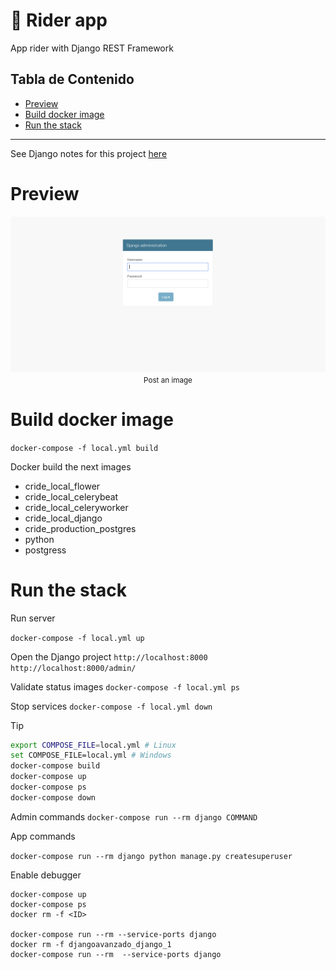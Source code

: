 # :car: Rider app<!-- omit in toc -->

App rider with Django REST Framework

## Tabla de Contenido<!-- omit in toc -->
- [Preview](#preview)
- [Build docker image](#build-docker-image)
- [Run the stack](#run-the-stack)

<hr/>

See Django notes for this project  [here](/Docs/README.md)

# Preview

<div align="center">
  <img src="images/1.png">
  <small>Post an image</small>
</div>

# Build docker image
`docker-compose -f local.yml build`

Docker build the next images

* cride_local_flower 
* cride_local_celerybeat
* cride_local_celeryworker
* cride_local_django
* cride_production_postgres
* python
* postgress

# Run the stack

Run server

``docker-compose -f local.yml up``

Open the Django project
`http://localhost:8000`
`http://localhost:8000/admin/`

Validate status images
`docker-compose -f local.yml ps`

Stop services
`docker-compose -f local.yml down`

Tip
```bash
export COMPOSE_FILE=local.yml # Linux
set COMPOSE_FILE=local.yml # Windows
docker-compose build
docker-compose up
docker-compose ps
docker-compose down
```

Admin commands
``docker-compose run --rm django COMMAND``

App commands

``docker-compose run --rm django python manage.py createsuperuser``

Enable debugger
```shell
docker-compose up
docker-compose ps
docker rm -f <ID>

docker-compose run --rm --service-ports django
docker rm -f djangoavanzado_django_1
docker-compose run --rm  --service-ports django
```
